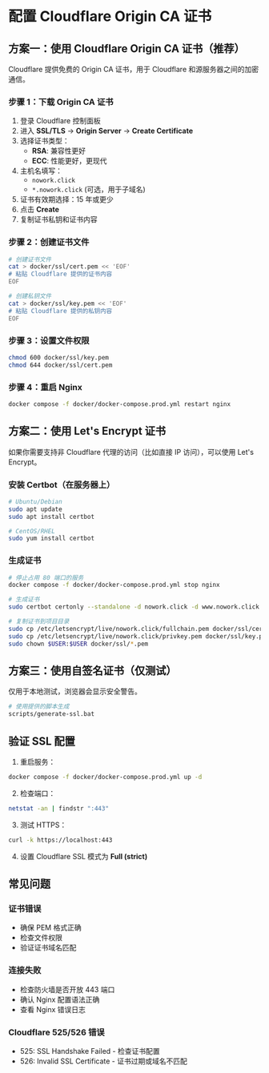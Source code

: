 # 配置 Cloudflare Origin CA 证书

## 方案一：使用 Cloudflare Origin CA 证书（推荐）

Cloudflare 提供免费的 Origin CA 证书，用于 Cloudflare 和源服务器之间的加密通信。

### 步骤 1：下载 Origin CA 证书

1. 登录 Cloudflare 控制面板
2. 进入 **SSL/TLS** -> **Origin Server** -> **Create Certificate**
3. 选择证书类型：
   - **RSA**: 兼容性更好
   - **ECC**: 性能更好，更现代
4. 主机名填写：
   - `nowork.click`
   - `*.nowork.click` (可选，用于子域名)
5. 证书有效期选择：15 年或更少
6. 点击 **Create**
7. 复制证书私钥和证书内容

### 步骤 2：创建证书文件

```bash
# 创建证书文件
cat > docker/ssl/cert.pem << 'EOF'
# 粘贴 Cloudflare 提供的证书内容
EOF

# 创建私钥文件
cat > docker/ssl/key.pem << 'EOF'
# 粘贴 Cloudflare 提供的私钥内容
EOF
```

### 步骤 3：设置文件权限

```bash
chmod 600 docker/ssl/key.pem
chmod 644 docker/ssl/cert.pem
```

### 步骤 4：重启 Nginx

```bash
docker compose -f docker/docker-compose.prod.yml restart nginx
```

## 方案二：使用 Let's Encrypt 证书

如果你需要支持非 Cloudflare 代理的访问（比如直接 IP 访问），可以使用 Let's Encrypt。

### 安装 Certbot（在服务器上）

```bash
# Ubuntu/Debian
sudo apt update
sudo apt install certbot

# CentOS/RHEL
sudo yum install certbot
```

### 生成证书

```bash
# 停止占用 80 端口的服务
docker compose -f docker/docker-compose.prod.yml stop nginx

# 生成证书
sudo certbot certonly --standalone -d nowork.click -d www.nowork.click

# 复制证书到项目目录
sudo cp /etc/letsencrypt/live/nowork.click/fullchain.pem docker/ssl/cert.pem
sudo cp /etc/letsencrypt/live/nowork.click/privkey.pem docker/ssl/key.pem
sudo chown $USER:$USER docker/ssl/*.pem
```

## 方案三：使用自签名证书（仅测试）

仅用于本地测试，浏览器会显示安全警告。

```bash
# 使用提供的脚本生成
scripts/generate-ssl.bat
```

## 验证 SSL 配置

1. 重启服务：
```bash
docker compose -f docker/docker-compose.prod.yml up -d
```

2. 检查端口：
```bash
netstat -an | findstr ":443"
```

3. 测试 HTTPS：
```bash
curl -k https://localhost:443
```

4. 设置 Cloudflare SSL 模式为 **Full (strict)**

## 常见问题

### 证书错误
- 确保 PEM 格式正确
- 检查文件权限
- 验证证书域名匹配

### 连接失败
- 检查防火墙是否开放 443 端口
- 确认 Nginx 配置语法正确
- 查看 Nginx 错误日志

### Cloudflare 525/526 错误
- 525: SSL Handshake Failed - 检查证书配置
- 526: Invalid SSL Certificate - 证书过期或域名不匹配